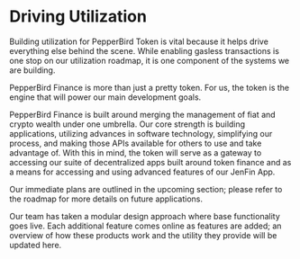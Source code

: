 # Driving Utilization

Building utilization for PepperBird Token is vital because it helps drive everything else behind the scene. While enabling gasless transactions is one stop on our utilization roadmap, it is one component of the systems we are building.

PepperBird Finance is more than just a pretty token. For us, the token is the engine that will power our main development goals.

PepperBird Finance is built around merging the management of fiat and crypto wealth under one umbrella. Our core strength is building applications, utilizing advances in software technology, simplifying our process, and making those APIs available for others to use and take advantage of. With this in mind, the token will serve as a gateway to accessing our suite of decentralized apps built around token finance and as a means for accessing and using advanced features of our JenFin App.

Our immediate plans are outlined in the upcoming section; please refer to the roadmap for more details on future applications.

Our team has taken a modular design approach where base functionality goes live. Each additional feature comes online as features are added; an overview of how these products work and the utility they provide will be updated here.


